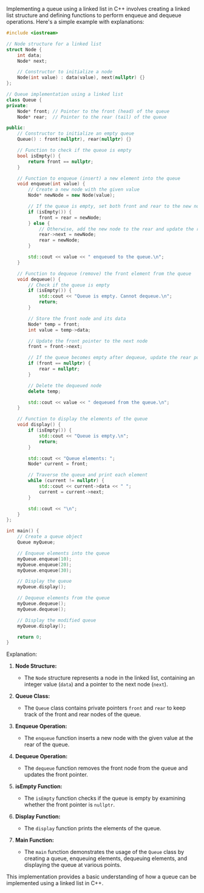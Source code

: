 Implementing a queue using a linked list in C++ involves creating a linked list structure and defining functions to perform enqueue and dequeue operations. Here's a simple example with explanations:

```cpp
#include <iostream>

// Node structure for a linked list
struct Node {
    int data;
    Node* next;

    // Constructor to initialize a node
    Node(int value) : data(value), next(nullptr) {}
};

// Queue implementation using a linked list
class Queue {
private:
    Node* front; // Pointer to the front (head) of the queue
    Node* rear;  // Pointer to the rear (tail) of the queue

public:
    // Constructor to initialize an empty queue
    Queue() : front(nullptr), rear(nullptr) {}

    // Function to check if the queue is empty
    bool isEmpty() {
        return front == nullptr;
    }

    // Function to enqueue (insert) a new element into the queue
    void enqueue(int value) {
        // Create a new node with the given value
        Node* newNode = new Node(value);

        // If the queue is empty, set both front and rear to the new node
        if (isEmpty()) {
            front = rear = newNode;
        } else {
            // Otherwise, add the new node to the rear and update the rear pointer
            rear->next = newNode;
            rear = newNode;
        }

        std::cout << value << " enqueued to the queue.\n";
    }

    // Function to dequeue (remove) the front element from the queue
    void dequeue() {
        // Check if the queue is empty
        if (isEmpty()) {
            std::cout << "Queue is empty. Cannot dequeue.\n";
            return;
        }

        // Store the front node and its data
        Node* temp = front;
        int value = temp->data;

        // Update the front pointer to the next node
        front = front->next;

        // If the queue becomes empty after dequeue, update the rear pointer to nullptr
        if (front == nullptr) {
            rear = nullptr;
        }

        // Delete the dequeued node
        delete temp;

        std::cout << value << " dequeued from the queue.\n";
    }

    // Function to display the elements of the queue
    void display() {
        if (isEmpty()) {
            std::cout << "Queue is empty.\n";
            return;
        }

        std::cout << "Queue elements: ";
        Node* current = front;

        // Traverse the queue and print each element
        while (current != nullptr) {
            std::cout << current->data << " ";
            current = current->next;
        }

        std::cout << "\n";
    }
};

int main() {
    // Create a queue object
    Queue myQueue;

    // Enqueue elements into the queue
    myQueue.enqueue(10);
    myQueue.enqueue(20);
    myQueue.enqueue(30);

    // Display the queue
    myQueue.display();

    // Dequeue elements from the queue
    myQueue.dequeue();
    myQueue.dequeue();

    // Display the modified queue
    myQueue.display();

    return 0;
}
```

Explanation:

1. **Node Structure:**
   - The `Node` structure represents a node in the linked list, containing an integer value (`data`) and a pointer to the next node (`next`).

2. **Queue Class:**
   - The `Queue` class contains private pointers `front` and `rear` to keep track of the front and rear nodes of the queue.

3. **Enqueue Operation:**
   - The `enqueue` function inserts a new node with the given value at the rear of the queue.

4. **Dequeue Operation:**
   - The `dequeue` function removes the front node from the queue and updates the front pointer.

5. **isEmpty Function:**
   - The `isEmpty` function checks if the queue is empty by examining whether the front pointer is `nullptr`.

6. **Display Function:**
   - The `display` function prints the elements of the queue.

7. **Main Function:**
   - The `main` function demonstrates the usage of the `Queue` class by creating a queue, enqueuing elements, dequeuing elements, and displaying the queue at various points.

This implementation provides a basic understanding of how a queue can be implemented using a linked list in C++.